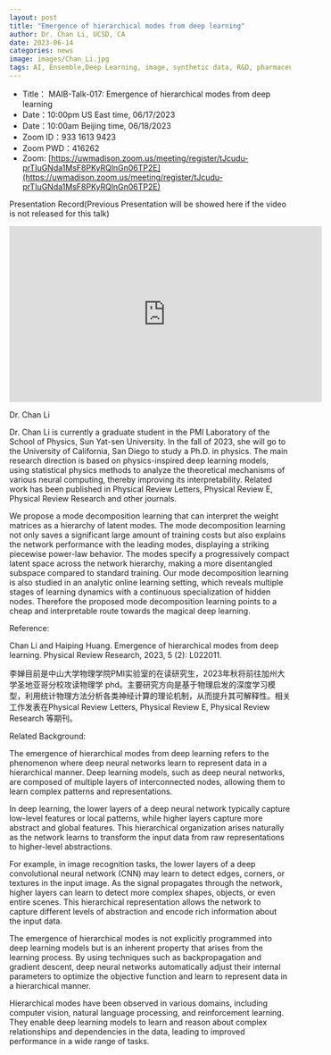```yaml
---
layout: post
title: "Emergence of hierarchical modes from deep learning"
author: Dr. Chan Li, UCSD, CA
date: 2023-06-14
categories: news
image: images/Chan_Li.jpg
tags: AI, Ensemble,Deep Learning, image, synthetic data, R&D, pharmaceutical, biomedicine, Toxicity, Screening, Zebrafish, hierarchical
---
```


- Title： MAIB-Talk-017: Emergence of hierarchical modes from deep learning
- Date：10:00pm US East time, 06/17/2023
- Date：10:00am Beijing time, 06/18/2023
- Zoom  ID：933 1613 9423
- Zoom PWD：416262
- Zoom: [https://uwmadison.zoom.us/meeting/register/tJcudu-prTIuGNda1MsF8PKyRQlnGn06TP2E](https://uwmadison.zoom.us/meeting/register/tJcudu-prTIuGNda1MsF8PKyRQlnGn06TP2E)

Presentation Record(Previous Presentation will be showed here if the video is not released for this talk)

<p align="center">
<iframe width="560" height="315" src="https://www.youtube.com/embed/bfyF6zU4LCI" title="YouTube video player" frameborder="0" allow="accelerometer; autoplay; clipboard-write; encrypted-media; gyroscope; picture-in-picture" allowfullscreen></iframe>
</p>

Dr. Chan Li

Dr. Chan Li is currently a graduate student in the PMI Laboratory of the School of Physics, Sun Yat-sen University. In the fall of 2023, she will go to the University of California, San Diego to study a Ph.D. in physics. The main research direction is based on physics-inspired deep learning models, using statistical physics methods to analyze the theoretical mechanisms of various neural computing, thereby improving its interpretability. Related work has been published in Physical Review Letters, Physical Review E, Physical Review Research and other journals.

We propose a mode decomposition learning that can interpret the weight matrices as a hierarchy of latent modes. The mode decomposition learning not only saves a significant large amount of training costs but also explains the network performance with the leading modes, displaying a striking piecewise power-law behavior. The modes specify a progressively compact latent space across the network hierarchy, making a more disentangled subspace compared to standard training. Our mode decomposition learning is also studied in an analytic online learning setting, which reveals multiple stages of learning dynamics with a continuous specialization of hidden nodes. Therefore the proposed mode decomposition learning points to a cheap and interpretable route towards the magical deep learning.

Reference: 

Chan Li and Haiping Huang. Emergence of hierarchical modes from deep learning. Physical Review Research, 2023, 5 (2): L022011.

李婵目前是中山大学物理学院PMI实验室的在读研究生，2023年秋将前往加州大学圣地亚哥分校攻读物理学 phd。主要研究方向是基于物理启发的深度学习模型，利用统计物理方法分析各类神经计算的理论机制，从而提升其可解释性。相关工作发表在Physical Review Letters, Physical Review E, Physical Review Research 等期刊。

Related Background:

The emergence of hierarchical modes from deep learning refers to the phenomenon where deep neural networks learn to represent data in a hierarchical manner. Deep learning models, such as deep neural networks, are composed of multiple layers of interconnected nodes, allowing them to learn complex patterns and representations.

In deep learning, the lower layers of a deep neural network typically capture low-level features or local patterns, while higher layers capture more abstract and global features. This hierarchical organization arises naturally as the network learns to transform the input data from raw representations to higher-level abstractions.

For example, in image recognition tasks, the lower layers of a deep convolutional neural network (CNN) may learn to detect edges, corners, or textures in the input image. As the signal propagates through the network, higher layers can learn to detect more complex shapes, objects, or even entire scenes. This hierarchical representation allows the network to capture different levels of abstraction and encode rich information about the input data.

The emergence of hierarchical modes is not explicitly programmed into deep learning models but is an inherent property that arises from the learning process. By using techniques such as backpropagation and gradient descent, deep neural networks automatically adjust their internal parameters to optimize the objective function and learn to represent data in a hierarchical manner.

Hierarchical modes have been observed in various domains, including computer vision, natural language processing, and reinforcement learning. They enable deep learning models to learn and reason about complex relationships and dependencies in the data, leading to improved performance in a wide range of tasks.